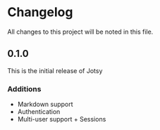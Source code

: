 # Changelog

All changes to this project will be noted in this file.

## 0.1.0

This is the initial release of Jotsy

### Additions

- Markdown support
- Authentication
- Multi-user support + Sessions
